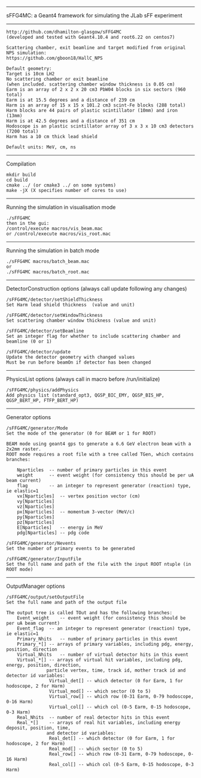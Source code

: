 ------------------------------------------------------------------------

 sFFG4MC: a Geant4 framework for simulating the JLab sFF experiment

------------------------------------------------------------------------

	http://github.com/dhamilton-glasgow/sFFG4MC
	(developed and tested with Geant4.10.4 and root6.22 on centos7)

	Scattering chamber, exit beamline and target modified from original NPS simulation:
  	https://github.com/gboon18/HallC_NPS

	Default geometry:
	Target is 10cm LH2
	No scattering chamber or exit beamline
	(when included. scattering chamber window thickness is 0.05 cm)
	Earm is an array of 2 x 2 x 20 cm3 PbW04 blocks in six sectors (960 total)
	Earm is at 15.5 degrees and a distance of 239 cm
	Harm is an array of 15 x 15 x 101.2 cm3 scint-Fe blocks (288 total)
	Harm blocks are 44 pairs of plastic scintillator (10mm) and iron (13mm)
	Harm is at 42.5 degrees and a distance of 351 cm
	Hodoscope is an plastic scintillator array of 3 x 3 x 10 cm3 detectors (7200 total)
	Harm has a 10 cm thick lead shield

	Default units: MeV, cm, ns

------------------------------------------------------------------------
 Compilation

	mkdir build
  	cd build
  	cmake ../ (or cmake3 ../ on some systems)
  	make -jX (X specifies number of cores to use)

------------------------------------------------------------------------
 Running the simulation in visualisation mode

  	./sFFG4MC
  	then in the gui: 
	/control/execute macros/vis_beam.mac 
	or /control/execute macros/vis_root.mac 

------------------------------------------------------------------------
 Running the simulation in batch mode

  	./sFFG4MC macros/batch_beam.mac 
  	or 
  	./sFFG4MC macros/batch_root.mac 

------------------------------------------------------------------------
 DetectorConstruction options (always call update following any changes)

  	/sFFG4MC/detector/setShieldThickness  
  	Set Harm lead shield thickness  (value and unit)

  	/sFFG4MC/detector/setWindowThickness
  	Set scattering chamber window thickness (value and unit)

	/sFFG4MC/detector/setBeamline
  	Set an integer flag for whether to include scattering chamber and beamline (0 or 1)

  	/sFFG4MC/detector/update	 
  	Update the detector geometry with changed values
  	Must be run before beamOn if detector has been changed  


------------------------------------------------------------------------
 PhysicsList options (always call in macro before /run/initialize)

  	/sFFG4MC/physics/addPhysics 
  	Add physics list (standard_opt3, QGSP_BIC_EMY, QGSP_BIS_HP, QGSP_BERT_HP, FTFP_BERT_HP)

------------------------------------------------------------------------
 Generator options 

  	/sFFG4MC/generator/Mode 
  	Set the mode of the generator (0 for BEAM or 1 for ROOT)

  	BEAM mode using geant4 gps to generate a 6.6 GeV electron beam with a 2x2mm raster.
  	ROOT mode requires a root file with a tree called TGen, which contains branches:

		Nparticles	-- number of primary particles in this event
  		weight		-- event weight (for consistency this should be per uA beam current)
		flag		-- an integer to represent generator (reaction) type, ie elastic=1
		vx[Nparticles]	-- vertex position vector (cm)
		vy[Nparticles]
		vz[Nparticles]
		px[Nparticles]	-- momentum 3-vector (MeV/c)
		py[Nparticles]
		pz[Nparticles]
		E[Nparticles]	-- energy in MeV
		pdg[Nparticles]	-- pdg code

	/sFFG4MC/generator/Nevents
	Set the number of primary events to be generated

  	/sFFG4MC/generator/InputFile
  	Set the full name and path of the file with the input ROOT ntuple (in ROOT mode)  

------------------------------------------------------------------------
 OutputManager options 

  	/sFFG4MC/output/setOutputFile
  	Set the full name and path of the output file

  	The output tree is called TOut and has the following branches:
		Event_weight	-- event weight (for consistency this should be per uA beam current)
		Event_flag	-- an integer to represent generator (reaction) type, ie elastic=1
		Primary_Nhits	-- number of primary particles in this event
		Primary_*[]	-- arrays of primary variables, including pdg, energy, position, direction
		Virtual_Nhits	-- number of virtual detector hits in this event
		Virtual_*[]	-- arrays of virtual hit variables, including pdg, energy, position, direction,
				   particle vertex, time, track id, mother track id and detector id variables:
					Virtual_det[] -- which detector (0 for Earm, 1 for hodoscope, 2 for Harm)
					Virtual_mod[] -- which sector (0 to 5)
					Virtual_row[] -- which row (0-31 Earm, 0-79 hodoscope, 0-16 Harm)
					Virtual_col[] -- which col (0-5 Earm, 0-15 hodoscope, 0-3 Harm)
		Real_Nhits	-- number of real detector hits in this event
		Real_*[]	-- arrays of real hit variables, including energy deposit, position, time,
				   and detector id variables:
					Real_det[] -- which detector (0 for Earm, 1 for hodoscope, 2 for Harm)
					Real_mod[] -- which sector (0 to 5)
					Real_row[] -- which row (0-31 Earm, 0-79 hodoscope, 0-16 Harm)
					Real_col[] -- which col (0-5 Earm, 0-15 hodoscope, 0-3 Harm)




